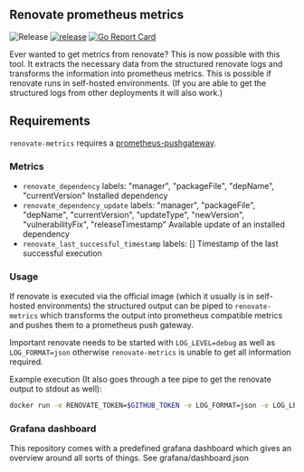 ## Renovate prometheus metrics

![Release](https://img.shields.io/github/v/release/raffis/renovate-metrics)
[![release](https://github.com/raffis/renovate-metrics/actions/workflows/release.yaml/badge.svg)](https://github.com/raffis/renovate-metrics/actions/workflows/release.yaml)
[![Go Report Card](https://goreportcard.com/badge/github.com/raffis/renovate-metrics)](https://goreportcard.com/report/github.com/raffis/renovate-metrics)

Ever wanted to get metrics from renovate? 
This is now possible with this tool. It extracts the necessary data from the structured renovate logs and transforms the 
information into prometheus metrics.
This is possible if renovate runs in self-hosted environments.
(If you are able to get the structured logs from other deployments it will also work.)

## Requirements

`renovate-metrics` requires a [prometheus-pushgateway](https://github.com/prometheus/pushgateway). 

### Metrics

* `renovate_dependency` labels: "manager", "packageFile", "depName", "currentVersion"
   Installed dependency
* `renovate_dependency_update` labels: "manager", "packageFile", "depName", "currentVersion", "updateType", "newVersion", "vulnerabilityFix", "releaseTimestamp"
   Available update of an installed dependency
* `renovate_last_successful_timestamp` labels: []
   Timestamp of the last successful execution

### Usage

If renovate is executed via the official image (which it usually is in self-hosted environments) the structured output can be piped to `renovate-metrics` which transforms the output into
prometheus compatible metrics and pushes them to a prometheus push gateway.

Important renovate needs to be started with `LOG_LEVEL=debug` as well as `LOG_FORMAT=json` otherwise `renovate-metrics` is unable to get all information required.

Example execution (It also goes through a tee pipe to get the renovate output to stdout as well):
```sh
docker run -e RENOVATE_TOKEN=$GITHUB_TOKEN -e LOG_FORMAT=json -e LOG_LEVEL=debug renovate/renovate:slim org/my-repository | tee /dev/tty | docker run -i raffis/renovate-metrics:latest push --prometheus=http:/prometheus-push-gateway:9091
```

### Grafana dashboard

This repository comes with a predefined grafana dashboard which gives an overview around all sorts of things. 
See grafana/dashboard.json